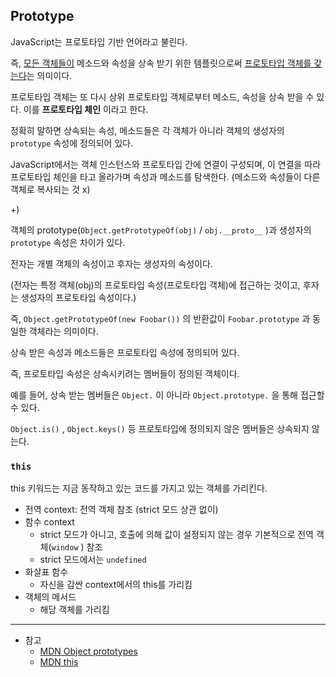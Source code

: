 ## Prototype

JavaScript는 프로토타입 기반 언어라고 불린다.

즉, <u>모든 객체들이</u> 메소드와 속성을 상속 받기 위한 템플릿으로써 <u>프로토타입 객체를 갖는다</u>는 의미이다.

프로토타입 객체는 또 다시 상위 프로토타입 객체로부터 메소드, 속성을 상속 받을 수 있다. 이를 **프로토타입 체인** 이라고 한다.

정확히 말하면 상속되는 속성, 메소드들은 각 객체가 아니라 객체의 생성자의 `prototype` 속성에 정의되어 있다.

JavaScript에서는 객체 인스턴스와 프로토타입 간에 연결이 구성되며, 이 연결을 따라 프로토타입 체인을 타고 올라가며 속성과 메소드를 탐색한다. (메소드와 속성들이 다른 객체로 복사되는 것 x)

+)

객체의 prototype(`Object.getPrototypeOf(obj)` / `obj.__proto__` )과 생성자의 `prototype` 속성은 차이가 있다.

전자는 개별 객체의 속성이고 후자는 생성자의 속성이다.

(전자는 특정 객체(obj)의 프로토타입 속성(프로토타입 객체)에 접근하는 것이고, 후자는 생성자의 프로토타입 속성이다.)

즉, `Object.getPrototypeOf(new Foobar())` 의 반환값이 `Foobar.prototype` 과 동일한 객체라는 의미이다.

상속 받은 속성과 메소드들은 프로토타입 속성에 정의되어 있다.

즉, 프로토타입 속성은 상속시키려는 멤버들이 정의된 객체이다.

예를 들어, 상속 받는 멤버들은 `Object.` 이 아니라 `Object.prototype.` 을 통해 접근할 수 있다.

`Object.is()` , `Object.keys()` 등 프로토타입에 정의되지 않은 멤버들은 상속되지 않는다.

### `this`

this 키워드는 지금 동작하고 있는 코드를 가지고 있는 객체를 가리킨다.

- 전역 context: 전역 객체 참조 (strict 모드 상관 없이)
- 함수 context
  - strict 모드가 아니고, 호출에 의해 값이 설정되지 않는 경우 기본적으로 전역 객체(`window` ) 참조
  - strict 모드에서는 `undefined`
- 화살표 함수
  - 자신을 감싼 context에서의 this를 가리킴
- 객체의 메서드
  - 해당 객체를 가리킴

------

- 참고
  - [MDN Object prototypes](https://developer.mozilla.org/ko/docs/Learn/JavaScript/Objects/Object_prototypes)
  - [MDN this](https://developer.mozilla.org/ko/docs/Web/JavaScript/Reference/Operators/this)